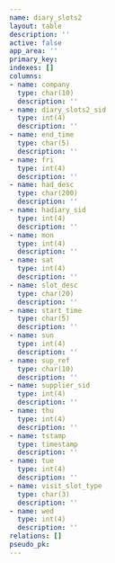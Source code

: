 ```yaml
---
name: diary_slots2
layout: table
description: ''
active: false
app_area: ''
primary_key: 
indexes: []
columns:
- name: company
  type: char(10)
  description: ''
- name: diary_slots2_sid
  type: int(4)
  description: ''
- name: end_time
  type: char(5)
  description: ''
- name: fri
  type: int(4)
  description: ''
- name: had_desc
  type: char(200)
  description: ''
- name: hadiary_sid
  type: int(4)
  description: ''
- name: mon
  type: int(4)
  description: ''
- name: sat
  type: int(4)
  description: ''
- name: slot_desc
  type: char(20)
  description: ''
- name: start_time
  type: char(5)
  description: ''
- name: sun
  type: int(4)
  description: ''
- name: sup_ref
  type: char(10)
  description: ''
- name: supplier_sid
  type: int(4)
  description: ''
- name: thu
  type: int(4)
  description: ''
- name: tstamp
  type: timestamp
  description: ''
- name: tue
  type: int(4)
  description: ''
- name: visit_slot_type
  type: char(3)
  description: ''
- name: wed
  type: int(4)
  description: ''
relations: []
pseudo_pk: 
---
```


